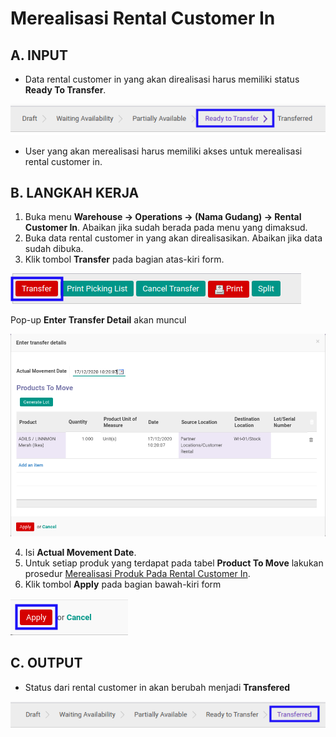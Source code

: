 # Merealisasi Rental Customer In

## A. INPUT

* Data rental customer in yang akan direalisasi harus memiliki status **Ready To Transfer**.

![](../../img/rental-customer-in/status-ready-to-transfer.png)

* User yang akan merealisasi harus memiliki akses untuk merealisasi rental customer in.

## B. LANGKAH KERJA

1. Buka menu **Warehouse -> Operations -> (Nama Gudang) -> Rental Customer In**. Abaikan jika sudah berada pada menu yang dimaksud.
2. Buka data rental customer in yang akan direalisasikan. Abaikan jika data sudah dibuka.
3. Klik tombol **Transfer** pada bagian atas-kiri form.

![](../../img/rental-customer-in/tombol-transfer.png)

Pop-up **Enter Transfer Detail** akan muncul

![](../../img/rental-customer-in/pop-up-enter-transfer-detail.png)

4. Isi **Actual Movement Date**.
5. <a name="l5">Untuk</a> setiap produk yang terdapat pada tabel **Product To Move** lakukan prosedur [Merealisasi Produk Pada Rental Customer In](./transfer-produk.md).
6. Klik tombol **Apply** pada bagian bawah-kiri form

![](../../img/rental-customer-in/tombol-apply-transfer-detail.png)

## C. OUTPUT

* Status dari rental customer in akan berubah menjadi **Transfered**

![](../../img/rental-customer-in/status-transfered.png)
